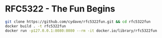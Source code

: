 # RFC5322 - The Fun Begins

```bash
git clone https://github.com/cydave/rfc5322fun.git && cd rfc5322fun
docker build . -t rfc5322fun
docker run -p127.0.0.1:8080:8080 --rm -it docker.io/library/rfc5322fun
```
